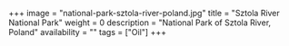 +++
image = "national-park-sztola-river-poland.jpg"
title = "Sztola River National Park"
weight = 0
description = "National Park of Sztola River, Poland"
availability = ""
tags = ["Oil"]
+++
